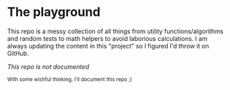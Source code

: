 # The playground

This repo is a messy collection of all things from utility functions/algorithms and random tests to math helpers to avoid laborious calculations. I am always updating the content in this "project" so I figured I'd throw it on GitHub.

*This repo is not documented* 

<sub>With some wishful thinking, i'll document this repo ;)</sub>

